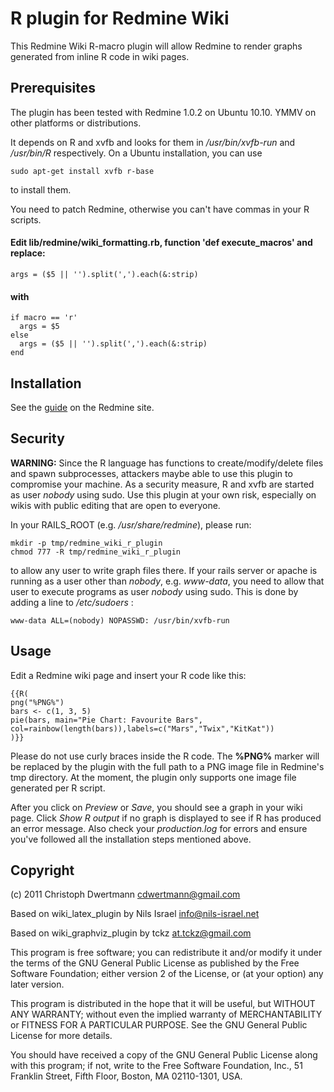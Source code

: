 R plugin for Redmine Wiki
====

This Redmine Wiki R-macro plugin will allow Redmine to render
graphs generated from inline R code in wiki pages.

Prerequisites
----

The plugin has been tested with Redmine 1.0.2 on Ubuntu 10.10. YMMV on other platforms or distributions.

It depends on R and xvfb and looks for them in */usr/bin/xvfb-run* and */usr/bin/R* respectively.
On a Ubuntu installation, you can use

	sudo apt-get install xvfb r-base

to install them.

You need to patch Redmine, otherwise you can't have commas in your R scripts.

#### Edit lib/redmine/wiki\_formatting.rb, function 'def execute_macros' and replace:

	args = ($5 || '').split(',').each(&:strip)

#### with

	if macro == 'r'
	  args = $5
	else
	  args = ($5 || '').split(',').each(&:strip)
	end

Installation
----

See the [guide](http://www.redmine.org/projects/redmine/wiki/Plugins) on the Redmine site.

Security
----

**WARNING:** Since the R language has functions to create/modify/delete files
and spawn subprocesses, attackers maybe able to use this plugin to compromise your
machine. As a security measure, R and xvfb are started as user *nobody* using sudo.
Use this plugin at your own risk, especially on wikis with public editing that are open to
everyone.

In your RAILS_ROOT (e.g. */usr/share/redmine*), please run:

	mkdir -p tmp/redmine_wiki_r_plugin
	chmod 777 -R tmp/redmine_wiki_r_plugin

to allow any user to write graph files there. If your rails server or apache is running as a user other than *nobody*, e.g. *www-data*, you need to allow that user to execute programs as user *nobody* using sudo. This is done by adding a line to */etc/sudoers* :

	www-data ALL=(nobody) NOPASSWD: /usr/bin/xvfb-run

Usage
----

Edit a Redmine wiki page and insert your R code like this:

	{{R(
	png("%PNG%")
	bars <- c(1, 3, 5)
	pie(bars, main="Pie Chart: Favourite Bars", col=rainbow(length(bars)),labels=c("Mars","Twix","KitKat"))
	)}}

Please do not use curly braces inside the R code. The **%PNG%** marker will be replaced by the plugin with the full path to a PNG image file in Redmine's tmp directory. At the moment, the plugin only supports one image file generated per R script.

After you click on *Preview* or *Save*, you should see a graph in your wiki page. Click *Show R output* if no graph is displayed to see if R has produced an error message. Also check your *production.log* for errors and ensure you've followed all the installation steps mentioned above.

Copyright
----

(c) 2011 Christoph Dwertmann <cdwertmann@gmail.com>

Based on wiki\_latex\_plugin by Nils Israel <info@nils-israel.net>

Based on wiki\_graphviz\_plugin by tckz <at.tckz@gmail.com>

This program is free software; you can redistribute it and/or
modify it under the terms of the GNU General Public License
as published by the Free Software Foundation; either version 2
of the License, or (at your option) any later version.

This program is distributed in the hope that it will be useful,
but WITHOUT ANY WARRANTY; without even the implied warranty of
MERCHANTABILITY or FITNESS FOR A PARTICULAR PURPOSE. See the
GNU General Public License for more details.

You should have received a copy of the GNU General Public License
along with this program; if not, write to the Free Software
Foundation, Inc., 51 Franklin Street, Fifth Floor, Boston, MA 02110-1301, USA.
